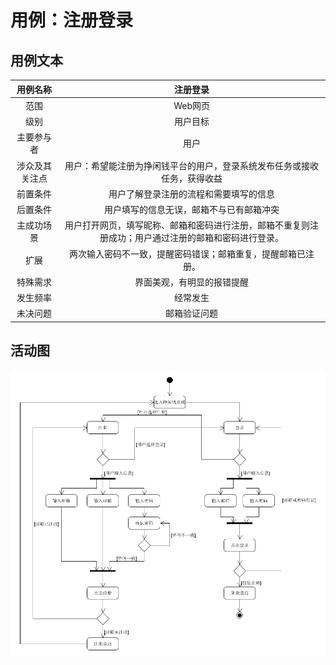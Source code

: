 # 用例：注册登录

## 用例文本

|用例名称|注册登录|
|:-:|:-:|
|范围|Web网页|
|级别|用户目标|
|主要参与者|用户|
|涉众及其关注点|用户：希望能注册为挣闲钱平台的用户，登录系统发布任务或接收任务，获得收益|
|前置条件|用户了解登录注册的流程和需要填写的信息|
|后置条件|用户填写的信息无误，邮箱不与已有邮箱冲突|
|主成功场景|用户打开网页，填写昵称、邮箱和密码进行注册，邮箱不重复则注册成功；用户通过注册的邮箱和密码进行登录。|
|扩展|两次输入密码不一致，提醒密码错误；邮箱重复，提醒邮箱已注册。|
|特殊需求|界面美观，有明显的报错提醒|
|发生频率|经常发生|
|未决问题|邮箱验证问题|

## 活动图
![](Activity/register_login.png)